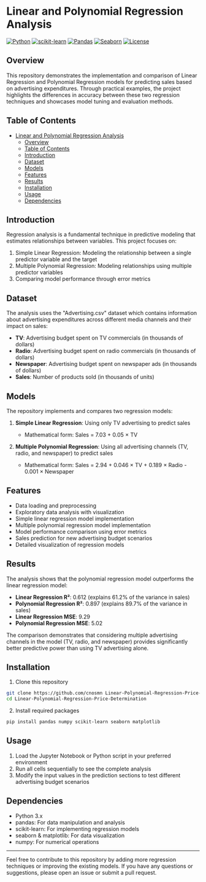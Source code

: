# Linear and Polynomial Regression Analysis

[![Python](https://img.shields.io/badge/Python-3.9-blue.svg)](https://www.python.org/downloads/release/python-390/)
[![scikit-learn](https://img.shields.io/badge/scikit--learn-0.24-green.svg)](https://scikit-learn.org/stable/)
[![Pandas](https://img.shields.io/badge/Pandas-1.3-yellow.svg)](https://pandas.pydata.org/)
[![Seaborn](https://img.shields.io/badge/Seaborn-0.11-red.svg)](https://seaborn.pydata.org/)
[![License](https://img.shields.io/badge/License-MIT-green.svg)](https://opensource.org/licenses/MIT)

## Overview

This repository demonstrates the implementation and comparison of Linear Regression and Polynomial Regression models for predicting sales based on advertising expenditures. Through practical examples, the project highlights the differences in accuracy between these two regression techniques and showcases model tuning and evaluation methods.

## Table of Contents

- [Linear and Polynomial Regression Analysis](#linear-and-polynomial-regression-analysis)
  - [Overview](#overview)
  - [Table of Contents](#table-of-contents)
  - [Introduction](#introduction)
  - [Dataset](#dataset)
  - [Models](#models)
  - [Features](#features)
  - [Results](#results)
  - [Installation](#installation)
  - [Usage](#usage)
  - [Dependencies](#dependencies)

## Introduction

Regression analysis is a fundamental technique in predictive modeling that estimates relationships between variables. This project focuses on:

1. Simple Linear Regression: Modeling the relationship between a single predictor variable and the target
2. Multiple Polynomial Regression: Modeling relationships using multiple predictor variables
3. Comparing model performance through error metrics

## Dataset

The analysis uses the "Advertising.csv" dataset which contains information about advertising expenditures across different media channels and their impact on sales:

- **TV**: Advertising budget spent on TV commercials (in thousands of dollars)
- **Radio**: Advertising budget spent on radio commercials (in thousands of dollars)
- **Newspaper**: Advertising budget spent on newspaper ads (in thousands of dollars)
- **Sales**: Number of products sold (in thousands of units)

## Models

The repository implements and compares two regression models:

1. **Simple Linear Regression**: Using only TV advertising to predict sales
   - Mathematical form: Sales = 7.03 + 0.05 × TV

2. **Multiple Polynomial Regression**: Using all advertising channels (TV, radio, and newspaper) to predict sales
   - Mathematical form: Sales = 2.94 + 0.046 × TV + 0.189 × Radio - 0.001 × Newspaper

## Features

- Data loading and preprocessing
- Exploratory data analysis with visualization
- Simple linear regression model implementation
- Multiple polynomial regression model implementation
- Model performance comparison using error metrics
- Sales prediction for new advertising budget scenarios
- Detailed visualization of regression models

## Results

The analysis shows that the polynomial regression model outperforms the linear regression model:

- **Linear Regression R²**: 0.612 (explains 61.2% of the variance in sales)
- **Polynomial Regression R²**: 0.897 (explains 89.7% of the variance in sales)
- **Linear Regression MSE**: 9.29
- **Polynomial Regression MSE**: 5.02

The comparison demonstrates that considering multiple advertising channels in the model (TV, radio, and newspaper) provides significantly better predictive power than using TV advertising alone.

## Installation

1. Clone this repository
```bash
git clone https://github.com/cnosmn Linear-Polynomial-Regression-Price-Determination.git
cd Linear-Polynomial-Regression-Price-Determination
```

2. Install required packages
```bash
pip install pandas numpy scikit-learn seaborn matplotlib
```

## Usage

1. Load the Jupyter Notebook or Python script in your preferred environment
2. Run all cells sequentially to see the complete analysis
3. Modify the input values in the prediction sections to test different advertising budget scenarios

## Dependencies

- Python 3.x
- pandas: For data manipulation and analysis
- scikit-learn: For implementing regression models
- seaborn & matplotlib: For data visualization
- numpy: For numerical operations

---

Feel free to contribute to this repository by adding more regression techniques or improving the existing models. If you have any questions or suggestions, please open an issue or submit a pull request.